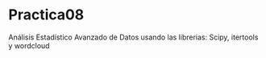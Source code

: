 # Practica08
Análisis Estadístico Avanzado de Datos usando las librerias: Scipy, itertools y wordcloud
